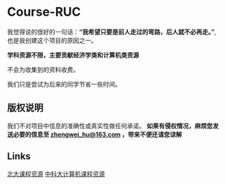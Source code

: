# Course-RUC

我觉得说的很好的一句话：**“我希望只要是前人走过的弯路，后人就不必再走。”**, 也是我创建这个项目的原因之一。

**学科资源不限，主要贡献经济学类和计算机类资源** 

不会为收集到的资料收费。

我们只是尝试为后来的同学节省一些时间。

## 版权说明
我们不对项目中信息的准确性或真实性做任何承诺。
**如果有侵权情况，麻烦您发送必要的信息至 zhengwei_hu@163.com ，带来不便还请您谅解**

## Links
[北大课程资源](https://github.com/lib-pku/libpku)
[中科大计算机课程资源](https://github.com/USTC-Resource/USTC-Course)